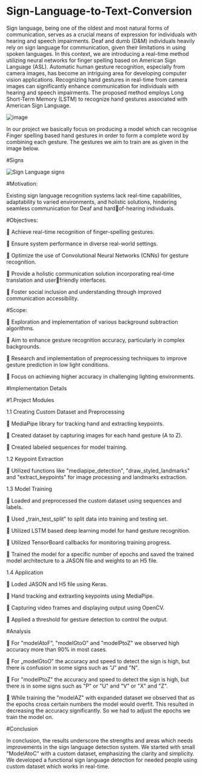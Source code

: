 # Sign-Language-to-Text-Conversion
Sign language, being one of the oldest and most natural forms of communication, serves as a crucial means of expression for individuals with hearing and speech impairments. Deaf and dumb (D&M) individuals heavily rely on sign language for communication, given their limitations in using spoken languages. In this context, we are introducing a real-time method utilizing neural networks for finger spelling based on American Sign Language (ASL). Automatic human gesture recognition, especially from camera images, has become an intriguing area for developing computer vision applications. Recognizing hand gestures in real-time from camera images can significantly enhance communication for individuals with hearing and speech impairments. The proposed method employs Long Short-Term Memory (LSTM) to recognize hand gestures associated with American Sign Language.


![image](https://github.com/amolmore111/Sign-Language-to-Text-Conversion/assets/123639865/8704adac-10e3-4e7a-90d7-6dd9c11cae78)


In our project we basically focus on producing a model which can recognise Finger spelling based hand gestures in order to form a complete word by combining each gesture.
The gestures we aim to train are as given in the image below.

#Signs

![Sign Language signs](https://github.com/amolmore111/Sign-Language-to-Text-Conversion/assets/123639865/4183904f-f0eb-42f1-b5a7-d04a79272c04)

#Motivation:

Existing sign language recognition systems lack real-time capabilities, adaptability to varied environments, and holistic solutions, hindering seamless communication for Deaf and hardof-hearing individuals.

#Objectives:

 Achieve real-time recognition of finger-spelling gestures.

 Ensure system performance in diverse real-world settings.

 Optimize the use of Convolutional Neural Networks (CNNs) for gesture recognition.

 Provide a holistic communication solution incorporating real-time translation and userfriendly interfaces.

 Foster social inclusion and understanding through improved communication accessibility.

#Scope:

 Exploration and implementation of various background subtraction algorithms.

 Aim to enhance gesture recognition accuracy, particularly in complex backgrounds.

 Research and implementation of preprocessing techniques to improve gesture prediction in low light conditions.

 Focus on achieving higher accuracy in challenging lighting environments.

#Implementation Details

#1.Project Modules

1.1 Creating Custom Dataset and Preprocessing

 MediaPipe library for tracking hand and extracting keypoints.

 Created dataset by capturing images for each hand gesture (A to Z).

 Created labeled sequences for model training.

1.2 Keypoint Extraction

 Utilized functions like "mediapipe_detection", "draw_styled_landmarks" and "extract_keypoints" for image processing and landmarks extraction.

1.3 Model Training

 Loaded and preprocessed the custom dataset using sequences and labels.

 Used „train_test_split‟ to split data into training and testing set.

 Utilized LSTM based deep learning model for hand gesture recognition.

 Utilized TensorBoard callbacks for monitoring training progress.

 Trained the model for a specific number of epochs and saved the trained model architecture to a JASON file and weights to an H5 file.

1.4 Application

 Loded JASON and H5 file using Keras.

 Hand tracking and extraxting keypoints using MediaPipe.

 Capturing video frames and displaying output using OpenCV.

 Applied a threshold for gesture detection to control the output.

#Analysis

 For "modelAtoF", "modelGtoO" and "modelPtoZ" we observed high accuracy more than 90% in most cases.

 For „modelGtoO‟ the accuracy and speed to detect the sign is high, but there is confusion in some signs such as "J" and "N".

 For "modelPtoZ" the accuracy and speed to detect the sign is high, but there is 
 in some signs such as "P" or "U" and "V" or "X" and "Z".
 
 While training the "modelAZ" with expanded dataset we observed that as the epochs cross certain numbers the model would overfit. This resulted in decreasing the 
accuracy significantly. So we had to adjust the epochs we train the model on.

#Conclusion

In conclusion, the results underscore the strengths and areas which needs improvements in the sign language detection system. We started with small "ModelAtoC" with a custom dataset, emphasizing the clarity and simplicity. We developed a functional sign language detection for needed people using custom dataset which works in real-time.
